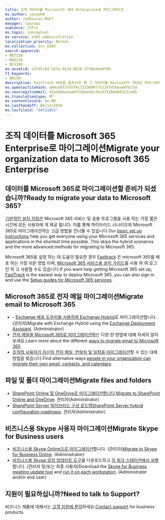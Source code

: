 ```yaml
---
title: 조직 데이터를 Microsoft 365 Enterprise로 마이그레이션
ms.author: josephd
author: JoeDavies-MSFT
manager: laurawi
audience: ITPro
ms.topic: conceptual
ms.service: o365-administration
localization_priority: Normal
ms.collection: Ent_O365
search.appverid:
- MET150
- MOE150
- BCS160
ms.assetid: e2fdfc8d-547e-4419-8628-2738ed4e0f46
f1.keywords:
- NOCSH
description: FastTrack 배포를 옵트아웃 했 고 데이터를 Microsoft 365로 마이그레이션할 준비가 되 면이 위치를 시작 합니다.
ms.openlocfilehash: a04c4df37d5f8c72330907752247d7bea48fb72d
ms.sourcegitcommit: d2a3d6eeeaa07510ee94c2bc675284d893221a95
ms.translationtype: MT
ms.contentlocale: ko-KR
ms.lasthandoff: 06/12/2020
ms.locfileid: "44711851"
---
```

# <a name="migrate-your-organization-data-to-microsoft-365-enterprise"></a><span data-ttu-id="5e46c-103">조직 데이터를 Microsoft 365 Enterprise로 마이그레이션</span><span class="sxs-lookup"><span data-stu-id="5e46c-103">Migrate your organization data to Microsoft 365 Enterprise</span></span>

## <a name="ready-to-migrate-your-data-to-microsoft-365"></a><span data-ttu-id="5e46c-104">데이터를 Microsoft 365로 마이그레이션할 준비가 되셨습니까?</span><span class="sxs-lookup"><span data-stu-id="5e46c-104">Ready to migrate your data to Microsoft 365?</span></span>

<span data-ttu-id="5e46c-p101">[기본적인 설치 지침은](https://support.office.com/article/Set-up-Office-365-for-business-6a3a29a0-e616-4713-99d1-15eda62d04fa) Microsoft 365 서비스 및 응용 프로그램을 사용 하는 가장 짧은 시간에 모든 사용자에 게 제공 됩니다. 이를 통해 하이브리드 시나리오와 Microsoft 365로 마이그레이션하는 고급 방법을 건너뛸 수 있습니다.</span><span class="sxs-lookup"><span data-stu-id="5e46c-p101">Our [basic set up instructions](https://support.office.com/article/Set-up-Office-365-for-business-6a3a29a0-e616-4713-99d1-15eda62d04fa) help you get everyone using your Microsoft 365 services and applications in the shortest time possible. This skips the hybrid scenarios and the more advanced methods for migrating to Microsoft 365.</span></span> 
  
<span data-ttu-id="5e46c-107">Microsoft 365을 설정 하는 데 도움이 필요한 경우 [Fasttrack](https://fasttrack.microsoft.com/office) 은 microsoft 365를 배포 하는 가장 쉬운 방법 이며, [Microsoft 365 서비스용 설치 가이드](setup-guides-for-office-365.md)를 사용 하 여 로그인 하 고 사용할 수도 있습니다.</span><span class="sxs-lookup"><span data-stu-id="5e46c-107">If you want help getting Microsoft 365 set up, [FastTrack](https://fasttrack.microsoft.com/office) is the easiest way to deploy Microsoft 365, you can also sign in and use the [Setup guides for Microsoft 365 services](setup-guides-for-office-365.md).</span></span>

## <a name="migrate-email-to-microsoft-365"></a><span data-ttu-id="5e46c-108">Microsoft 365로 전자 메일 마이그레이션</span><span class="sxs-lookup"><span data-stu-id="5e46c-108">Migrate email to Microsoft 365</span></span>
- <span data-ttu-id="5e46c-p102">- [Exchange 배포 도우미를 사용하여 Exchange Hybrid](https://technet.microsoft.com/exdeploy2013)로 마이그레이션합니다.(관리자)</span><span class="sxs-lookup"><span data-stu-id="5e46c-p102">Migrate with Exchange Hybrid using the [Exchange Deployment Assistant](https://technet.microsoft.com/exdeploy2013). (Administrator)</span></span>
- <span data-ttu-id="5e46c-111">[전자 메일을 Microsoft 365로 마이그레이션하](https://support.office.com/article/Ways-to-migrate-multiple-email-accounts-to-Office-365-0a4913fe-60fb-498f-9155-a86516418842)는 다양 한 방법에 대해 자세히 알아보세요.</span><span class="sxs-lookup"><span data-stu-id="5e46c-111">Learn more about the different [ways to migrate email to Microsoft 365](https://support.office.com/article/Ways-to-migrate-multiple-email-accounts-to-Office-365-0a4913fe-60fb-498f-9155-a86516418842).</span></span>
- <span data-ttu-id="5e46c-112">[ 조직의 사용자가 자신의 전자 메일, 연락처 및 일정을 마이그레이션](https://support.office.com/article/Migrate-email-and-contacts-to-Office-365-for-business-a3e3bddb-582e-4133-8670-e61b9f58627e)할 수 있는 대체 방법을 찾습니다.</span><span class="sxs-lookup"><span data-stu-id="5e46c-112">Find alternative ways [people in your organization can migrate their own email, contacts, and calendars](https://support.office.com/article/Migrate-email-and-contacts-to-Office-365-for-business-a3e3bddb-582e-4133-8670-e61b9f58627e).</span></span>

## <a name="migrate-files-and-folders"></a><span data-ttu-id="5e46c-113">파일 및 폴더 마이그레이션</span><span class="sxs-lookup"><span data-stu-id="5e46c-113">Migrate files and folders</span></span>
- <span data-ttu-id="5e46c-114">[SharePoint Online 및 OneDrive로 마이그레이션합니다](https://docs.microsoft.com/sharepointmigration/migrate-to-sharepoint-online).</span><span class="sxs-lookup"><span data-stu-id="5e46c-114">[Migrate to SharePoint Online and OneDrive](https://docs.microsoft.com/sharepointmigration/migrate-to-sharepoint-online).</span></span> <span data-ttu-id="5e46c-115">관리자</span><span class="sxs-lookup"><span data-stu-id="5e46c-115">(Administrator)</span></span>
- <span data-ttu-id="5e46c-116">[SharePoint Server 하이브리드 구성 로드맵](https://docs.microsoft.com/SharePoint/hybrid/configuration-roadmaps)</span><span class="sxs-lookup"><span data-stu-id="5e46c-116">[SharePoint Server hybrid configuration roadmaps](https://docs.microsoft.com/SharePoint/hybrid/configuration-roadmaps).</span></span> <span data-ttu-id="5e46c-117">관리자</span><span class="sxs-lookup"><span data-stu-id="5e46c-117">(Administrator)</span></span>

## <a name="migrate-skype-for-business-users"></a><span data-ttu-id="5e46c-118">비즈니스용 Skype 사용자 마이그레이션</span><span class="sxs-lookup"><span data-stu-id="5e46c-118">Migrate Skype for Business users</span></span>
- <span data-ttu-id="5e46c-p105">[비즈니스용 Skype Online으로 마이그레이션](https://technet.microsoft.com/library/jj204969.aspx)합니다. (관리자)</span><span class="sxs-lookup"><span data-stu-id="5e46c-p105">[Migrate to Skype for Business Online](https://technet.microsoft.com/library/jj204969.aspx). (Administrator)</span></span>
- <span data-ttu-id="5e46c-p106">[비즈니스용 Skype 모임 업데이트 도구](https://www.microsoft.com/download/details.aspx?id=51659)를 다운로드하고 [각 워크 스테이션에서 실행](https://support.office.com/article/Meeting-Update-Tool-for-Skype-for-Business-and-Lync-2b525fe6-ed0f-4331-b533-c31546fcf4d4)합니다. (관리자 및/또는 최종 사용자)</span><span class="sxs-lookup"><span data-stu-id="5e46c-p106">Download the [Skype for Business meeting update tool](https://www.microsoft.com/download/details.aspx?id=51659) and [run it on each workstation](https://support.office.com/article/Meeting-Update-Tool-for-Skype-for-Business-and-Lync-2b525fe6-ed0f-4331-b533-c31546fcf4d4). (Administrator and/or end user)</span></span>
  
## <a name="need-to-talk-to-support"></a><span data-ttu-id="5e46c-123">지원이 필요하십니까?</span><span class="sxs-lookup"><span data-stu-id="5e46c-123">Need to talk to Support?</span></span>
<span data-ttu-id="5e46c-124">비즈니스 제품에 대해서는 [고객 지원에 문의](https://support.office.com/article/32a17ca7-6fa0-4870-8a8d-e25ba4ccfd4b)하세요.</span><span class="sxs-lookup"><span data-stu-id="5e46c-124">[Contact support](https://support.office.com/article/32a17ca7-6fa0-4870-8a8d-e25ba4ccfd4b) for business products.</span></span>
